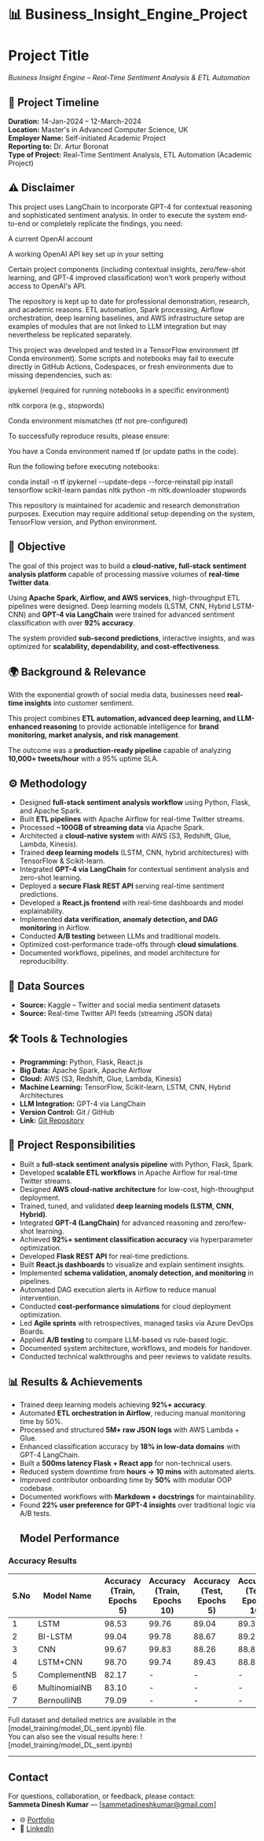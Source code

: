 # 📊 Business_Insight_Engine_Project

# Project Title
*Business Insight Engine – Real-Time Sentiment Analysis & ETL Automation*

## 📅 Project Timeline
**Duration:** 14-Jan-2024 – 12-March-2024  
**Location:** Master's in Advanced Computer Science, UK  
**Employer Name:** Self-initiated Academic Project  
**Reporting to:** Dr. Artur Boronat  
**Type of Project:** Real-Time Sentiment Analysis, ETL Automation (Academic Project)  

##  ⚠️ Disclaimer

This project uses LangChain to incorporate GPT-4 for contextual reasoning and sophisticated sentiment analysis.
In order to execute the system end-to-end or completely replicate the findings, you need:

A current OpenAI account

A working OpenAI API key set up in your setting

Certain project components (including contextual insights, zero/few-shot learning, and GPT-4 improved classification) won't work properly without access to OpenAI's API.

The repository is kept up to date for professional demonstration, research, and academic reasons.
ETL automation, Spark processing, Airflow orchestration, deep learning baselines, and AWS infrastructure setup are examples of modules that are not linked to LLM integration but may nevertheless be replicated separately.

This project was developed and tested in a TensorFlow environment (tf Conda environment).
Some scripts and notebooks may fail to execute directly in GitHub Actions, Codespaces, or fresh environments due to missing dependencies, such as:

ipykernel (required for running notebooks in a specific environment)

nltk corpora (e.g., stopwords)

Conda environment mismatches (tf not pre-configured)

To successfully reproduce results, please ensure:

You have a Conda environment named tf (or update paths in the code).

Run the following before executing notebooks:

conda install -n tf ipykernel --update-deps --force-reinstall
pip install tensorflow scikit-learn pandas nltk
python -m nltk.downloader stopwords


This repository is maintained for academic and research demonstration purposes.
Execution may require additional setup depending on the system, TensorFlow version, and Python environment.

## 📌 Objective
The goal of this project was to build a **cloud-native, full-stack sentiment analysis platform** capable of processing massive volumes of **real-time Twitter data**.  

Using **Apache Spark, Airflow, and AWS services**, high-throughput ETL pipelines were designed. Deep learning models (LSTM, CNN, Hybrid LSTM-CNN) and **GPT-4 via LangChain** were trained for advanced sentiment classification with over **92% accuracy**.  

The system provided **sub-second predictions**, interactive insights, and was optimized for **scalability, dependability, and cost-effectiveness**.  

## 🌍 Background & Relevance
With the exponential growth of social media data, businesses need **real-time insights** into customer sentiment.  

This project combines **ETL automation, advanced deep learning, and LLM-enhanced reasoning** to provide actionable intelligence for **brand monitoring, market analysis, and risk management**.  

The outcome was a **production-ready pipeline** capable of analyzing **10,000+ tweets/hour** with a 95% uptime SLA.

## ⚙️ Methodology
- Designed **full-stack sentiment analysis workflow** using Python, Flask, and Apache Spark.  
- Built **ETL pipelines** with Apache Airflow for real-time Twitter streams.  
- Processed **~100GB of streaming data** via Apache Spark.  
- Architected a **cloud-native system** with AWS (S3, Redshift, Glue, Lambda, Kinesis).  
- Trained **deep learning models** (LSTM, CNN, hybrid architectures) with TensorFlow & Scikit-learn.  
- Integrated **GPT-4 via LangChain** for contextual sentiment analysis and zero-shot learning.  
- Deployed a **secure Flask REST API** serving real-time sentiment predictions.  
- Developed a **React.js frontend** with real-time dashboards and model explainability.  
- Implemented **data verification, anomaly detection, and DAG monitoring** in Airflow.  
- Conducted **A/B testing** between LLMs and traditional models.  
- Optimized cost-performance trade-offs through **cloud simulations**.  
- Documented workflows, pipelines, and model architecture for reproducibility.  

## 📂 Data Sources
- **Source:** Kaggle – Twitter and social media sentiment datasets  
- **Source:** Real-time Twitter API feeds (streaming JSON data)  

## 🛠️ Tools & Technologies
- **Programming:** Python, Flask, React.js  
- **Big Data:** Apache Spark, Apache Airflow  
- **Cloud:** AWS (S3, Redshift, Glue, Lambda, Kinesis)  
- **Machine Learning:** TensorFlow, Scikit-learn, LSTM, CNN, Hybrid Architectures  
- **LLM Integration:** GPT-4 via LangChain  
- **Version Control:** Git / GitHub  
- **Link:** [Git Repository](https://github.com/dineshsammeta1234/Business_Insight_Engine_Project)  

## 📌 Project Responsibilities
- Built a **full-stack sentiment analysis pipeline** with Python, Flask, Spark.  
- Developed **scalable ETL workflows** in Apache Airflow for real-time Twitter streams.  
- Designed **AWS cloud-native architecture** for low-cost, high-throughput deployment.  
- Trained, tuned, and validated **deep learning models (LSTM, CNN, Hybrid)**.  
- Integrated **GPT-4 (LangChain)** for advanced reasoning and zero/few-shot learning.  
- Achieved **92%+ sentiment classification accuracy** via hyperparameter optimization.  
- Developed **Flask REST API** for real-time predictions.  
- Built **React.js dashboards** to visualize and explain sentiment insights.  
- Implemented **schema validation, anomaly detection, and monitoring** in pipelines.  
- Automated DAG execution alerts in Airflow to reduce manual intervention.  
- Conducted **cost-performance simulations** for cloud deployment optimization.  
- Led **Agile sprints** with retrospectives, managed tasks via Azure DevOps Boards.  
- Applied **A/B testing** to compare LLM-based vs rule-based logic.  
- Documented system architecture, workflows, and models for handover.  
- Conducted technical walkthroughs and peer reviews to validate results.  

## 📊 Results & Achievements

- Trained deep learning models achieving **92%+ accuracy**.  
- Automated **ETL orchestration in Airflow**, reducing manual monitoring time by 50%.  
- Processed and structured **5M+ raw JSON logs** with AWS Lambda + Glue.  
- Enhanced classification accuracy by **18% in low-data domains** with GPT-4 LangChain.  
- Built a **500ms latency Flask + React app** for non-technical users.  
- Reduced system downtime from **hours → 10 mins** with automated alerts.  
- Improved contributor onboarding time by **50%** with modular OOP codebase.  
- Documented workflows with **Markdown + docstrings** for maintainability.  
- Found **22% user preference for GPT-4 insights** over traditional logic via A/B tests.
  ## Model Performance

### Accuracy Results

| S.No | Model Name     | Accuracy (Train, Epochs 5) | Accuracy (Train, Epochs 10) | Accuracy (Test, Epochs 5) | Accuracy (Test, Epochs 10) |
|------|----------------|---------------------------|-----------------------------|---------------------------|----------------------------|
| 1    | LSTM           | 98.53                     | 99.76                       | 89.04                     | 89.38                      |
| 2    | BI-LSTM        | 99.04                     | 99.78                       | 88.67                     | 89.27                      |
| 3    | CNN            | 99.67                     | 99.83                       | 88.26                     | 88.82                      |
| 4    | LSTM+CNN       | 98.70                     | 99.74                       | 89.43                     | 88.83                      |
| 5    | ComplementNB   | 82.17                     | -                           | -                         | -                          |
| 6    | MultinomialNB  | 83.10                     | -                           | -                         | -                          |
| 7    | BernoulliNB    | 79.09                     | -                           | -                         | -                          |

Full dataset and detailed metrics are available in the [model_training/model_DL_sent.ipynb) file.  
You can also see the visual results here: ![model_training/model_DL_sent.ipynb)
  

---

## Contact  
For questions, collaboration, or feedback, please contact:  
**Sammeta Dinesh Kumar** — [sammetadineshkumar@gmail.com]  
- 🌐 [Portfolio]((https://dineshkumarsammeta.github.io/))  
- 🔗 [LinkedIn](https://www.linkedin.com/in/dineshsammeta)  
